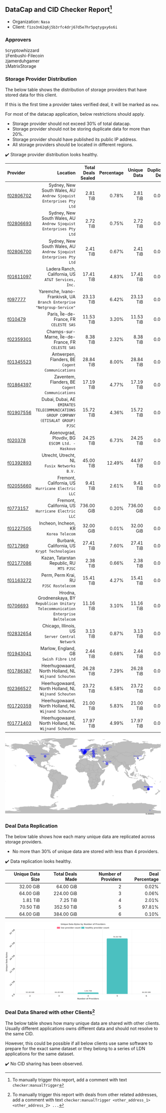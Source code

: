 ## DataCap and CID Checker Report[^1]
 - Organization: `Nasa`
 - Client: `f1zo3n62q6j5b3rfc4drj67d5e7hr5pqtygxy6s6i`
### Approvers
`5`cryptowhizzard<br/>`1`Fenbushi-Filecoin<br/>`2`jamerduhgamer<br/>`1`MatrixStorage


### Storage Provider Distribution
The below table shows the distribution of storage providers that have stored data for this client.

If this is the first time a provider takes verified deal, it will be marked as `new`.

For most of the datacap application, below restrictions should apply.
 - Storage provider should not exceed 30% of total datacap.
 - Storage provider should not be storing duplicate data for more than 20%.
 - Storage provider should have published its public IP address.
 - All storage providers should be located in different regions.

✔️ Storage provider distribution looks healthy.

| Provider                                              |                                                                                  Location | Total Deals Sealed | Percentage | Unique Data | Duplicate Deals |
| :---------------------------------------------------- | ----------------------------------------------------------------------------------------: | -----------------: | ---------: | ----------: | --------------: |
| [f02806702](https://filfox.info/en/address/f02806702) |                     Sydney, New South Wales, AU<br/>`Andrew Sjoquist Enterprises Pty Ltd` |           2.81 TiB |      0.78% |    2.81 TiB |           0.00% |
| [f02806693](https://filfox.info/en/address/f02806693) |                     Sydney, New South Wales, AU<br/>`Andrew Sjoquist Enterprises Pty Ltd` |           2.72 TiB |      0.75% |    2.72 TiB |           0.00% |
| [f02806700](https://filfox.info/en/address/f02806700) |                     Sydney, New South Wales, AU<br/>`Andrew Sjoquist Enterprises Pty Ltd` |           2.41 TiB |      0.67% |    2.41 TiB |           0.00% |
| [f01611097](https://filfox.info/en/address/f01611097) |                                    Ladera Ranch, California, US<br/>`AT&T Services, Inc.` |          17.41 TiB |      4.83% |   17.41 TiB |           0.00% |
| [f097777](https://filfox.info/en/address/f097777)     |                  Yaremche, Ivano-Frankivsk, UA<br/>`Branch Enterprise "Netgroup-Service"` |          23.13 TiB |      6.42% |   23.13 TiB |           0.00% |
| [f010479](https://filfox.info/en/address/f010479)     |                                                Paris, Île-de-France, FR<br/>`CELESTE SAS` |          11.53 TiB |      3.20% |   11.53 TiB |           0.00% |
| [f02359301](https://filfox.info/en/address/f02359301) |                                     Champs-sur-Marne, Île-de-France, FR<br/>`CELESTE SAS` |           8.38 TiB |      2.32% |    8.38 TiB |           0.00% |
| [f01345523](https://filfox.info/en/address/f01345523) |                                       Antwerpen, Flanders, BE<br/>`Cogent Communications` |          28.84 TiB |      8.00% |   28.84 TiB |           0.00% |
| [f01864397](https://filfox.info/en/address/f01864397) |                                        Zaventem, Flanders, BE<br/>`Cogent Communications` |          17.19 TiB |      4.77% |   17.19 TiB |           0.00% |
| [f01907556](https://filfox.info/en/address/f01907556) |    Dubai, Dubai, AE<br/>`EMIRATES TELECOMMUNICATIONS GROUP COMPANY (ETISALAT GROUP) PJSC` |          15.72 TiB |      4.36% |   15.72 TiB |           0.00% |
| [f020378](https://filfox.info/en/address/f020378)     |                                        Asenovgrad, Plovdiv, BG<br/>`ESCOM Ltd. - Haskovo` |          24.25 TiB |      6.73% |   24.25 TiB |           0.00% |
| [f01392893](https://filfox.info/en/address/f01392893) |                                            Utrecht, Utrecht, NL<br/>`Fusix Networks B.V.` |          45.00 TiB |     12.49% |   44.97 TiB |           0.07% |
| [f02055660](https://filfox.info/en/address/f02055660) |                                      Fremont, California, US<br/>`Hurricane Electric LLC` |           9.41 TiB |      2.61% |    9.41 TiB |           0.00% |
| [f0773157](https://filfox.info/en/address/f0773157)   |                                      Fremont, California, US<br/>`Hurricane Electric LLC` |         736.00 GiB |      0.20% |  736.00 GiB |           0.00% |
| [f01227505](https://filfox.info/en/address/f01227505) |                                                  Incheon, Incheon, KR<br/>`Korea Telecom` |          32.00 GiB |      0.01% |   32.00 GiB |           0.00% |
| [f0717969](https://filfox.info/en/address/f0717969)   |                                          Burbank, California, US<br/>`Krypt Technologies` |          27.41 TiB |      7.60% |   27.41 TiB |           0.00% |
| [f02177086](https://filfox.info/en/address/f02177086) |                                              Kazan, Tatarstan Republic, RU<br/>`MTS PJSC` |           2.38 TiB |      0.66% |    2.38 TiB |           0.00% |
| [f01163272](https://filfox.info/en/address/f01163272) |                                                 Perm, Perm Krai, RU<br/>`PJSC Rostelecom` |          15.41 TiB |      4.27% |   15.41 TiB |           0.00% |
| [f0706693](https://filfox.info/en/address/f0706693)   | Hrodna, Grodnenskaya, BY<br/>`Republican Unitary Telecommunication Enterprise Beltelecom` |          11.16 TiB |      3.10% |   11.16 TiB |           0.00% |
| [f02832654](https://filfox.info/en/address/f02832654) |                                        Chicago, Illinois, US<br/>`Server Central Network` |           3.13 TiB |      0.87% |    3.13 TiB |           0.00% |
| [f01943041](https://filfox.info/en/address/f01943041) |                                                 Marlow, England, GB<br/>`Swish Fibre Ltd` |           2.44 TiB |      0.68% |    2.44 TiB |           0.00% |
| [f01786387](https://filfox.info/en/address/f01786387) |                                   Heerhugowaard, North Holland, NL<br/>`Wijnand Schouten` |          26.28 TiB |      7.29% |   26.28 TiB |           0.00% |
| [f02366527](https://filfox.info/en/address/f02366527) |                                   Heerhugowaard, North Holland, NL<br/>`Wijnand Schouten` |          23.72 TiB |      6.58% |   23.72 TiB |           0.00% |
| [f01720359](https://filfox.info/en/address/f01720359) |                                   Heerhugowaard, North Holland, NL<br/>`Wijnand Schouten` |          21.00 TiB |      5.83% |   21.00 TiB |           0.00% |
| [f01771403](https://filfox.info/en/address/f01771403) |                                   Heerhugowaard, North Holland, NL<br/>`Wijnand Schouten` |          17.97 TiB |      4.99% |   17.97 TiB |           0.00% |

<img src="https://raw.githubusercontent.com/data-preservation-programs/filplus-checker-assets/main/filecoin-project/filecoin-plus-large-datasets/issues/2217/1706002750684.png"/>

### Deal Data Replication
The below table shows how each many unique data are replicated across storage providers.

- No more than 30% of unique data are stored with less than 4 providers.

✔️ Data replication looks healthy.

| Unique Data Size | Total Deals Made | Number of Providers | Deal Percentage |
| ---------------: | ---------------: | ------------------: | --------------: |
|        32.00 GiB |        64.00 GiB |                   2 |           0.02% |
|        64.00 GiB |       224.00 GiB |                   3 |           0.06% |
|         1.81 TiB |         7.25 TiB |                   4 |           2.01% |
|        70.50 TiB |       352.50 TiB |                   5 |          97.81% |
|        64.00 GiB |       384.00 GiB |                   6 |           0.10% |

<img src="https://raw.githubusercontent.com/data-preservation-programs/filplus-checker-assets/main/filecoin-project/filecoin-plus-large-datasets/issues/2217/1706002751517.png"/>

### Deal Data Shared with other Clients[^3]
The below table shows how many unique data are shared with other clients.
Usually different applications owns different data and should not resolve to the same CID.

However, this could be possible if all below clients use same software to prepare for the exact same dataset or they belong to a series of LDN applications for the same dataset.

✔️ No CID sharing has been observed.

[^1]: To manually trigger this report, add a comment with text `checker:manualTrigger`

[^2]: Deals from those addresses are combined into this report as they are specified with `checker:manualTrigger`

[^3]: To manually trigger this report with deals from other related addresses, add a comment with text `checker:manualTrigger <other_address_1> <other_address_2> ...`
